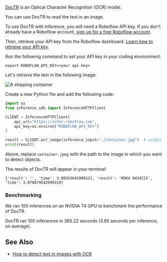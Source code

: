 <a href="https://github.com/mindee/doctr" target="_blank">DocTR</a> is an Optical Character Recognition (OCR) model.

You can use DocTR to read the text in an image.

To use DocTR with Inference, you will need a Roboflow API key. If you don't already have a Roboflow account, <a href="https://app.roboflow.com" target="_blank">sign up for a free Roboflow account</a>. 

Then, retrieve your API key from the Roboflow dashboard. <a href="https://docs.roboflow.com/api-reference/authentication#retrieve-an-api-key" target="_blank">Learn how to retrieve your API key</a>.

Run the following command to set your API key in your coding environment:

```
export ROBOFLOW_API_KEY=<your api key>
```

Let's retrieve the text in the following image:

![A shipping container](https://lh7-us.googleusercontent.com/rBXP1ngqRAfez18KyFjSPHX5Keo_hgb3La72sV5npNTf_Te63_pSSdpUnq_OeD5teh9RFg17yftljNSCuyURdNRRstKMtq-eolVEHhQF0XwnVgyqq6vaj4WbrNa0VUXmBic89jlJbHDnTUT4sT1i-bw)

Create a new Python file and add the following code:

```python
import os
from inference_sdk import InferenceHTTPClient

CLIENT = InferenceHTTPClient(
    api_url="https://infer.roboflow.com",
    api_key=os.environ["ROBOFLOW_API_KEY"]
)

result = CLIENT.ocr_image(inference_input="./container.jpg")  # single image request
print(result)
```

Above, replace `container.jpeg` with the path to the image in which you want to detect objects.

The results of DocTR will appear in your terminal:

```
{'result': '', 'time': 3.98263641900121, 'result': 'MSKU 0439215', 'time': 3.870879542999319}
```

### Benchmarking

We ran 100 inferences on an NVIDIA T4 GPU to benchmark the performance of DocTR.

DocTR ran 100 inferences in 365.22 seconds (3.65 seconds per inference, on average).

## See Also

- <a href="https://blog.roboflow.com/ocr-api/" target="_blank">How to detect text in images with OCR</a>
